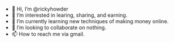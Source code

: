 - 👋 Hi, I’m @rickyhowder
- 👀 I’m interested in learing, sharing, and earning.
- 🌱 I’m currently learning new techniques of making money online.
- 💞️ I’m looking to collaborate on nothing.
- 📫 How to reach me via gmail.

<!---
rickyhowder/rickyhowder is a ✨ special ✨ repository because its `README.md` (this file) appears on your GitHub profile.
You can click the Preview link to take a look at your changes.
--->

